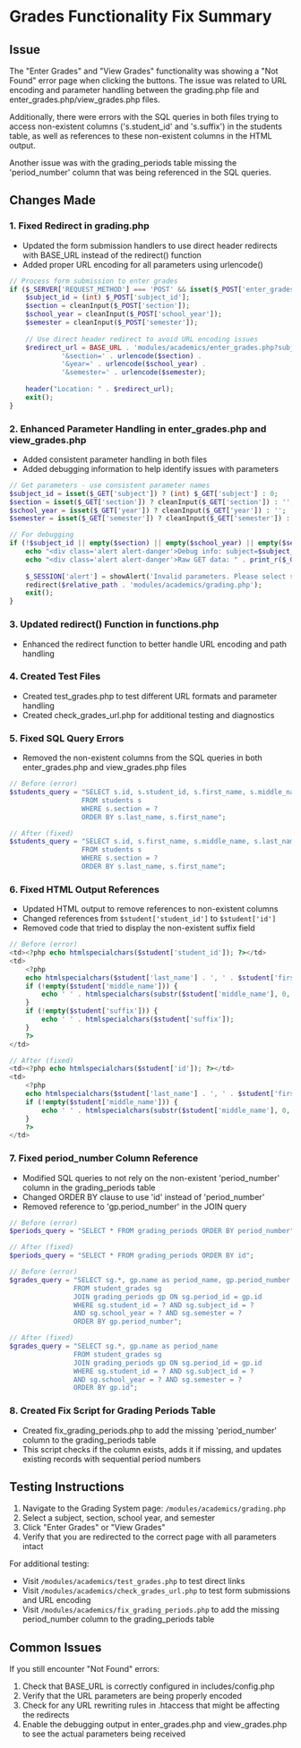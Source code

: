 # Grades Functionality Fix Summary

## Issue
The "Enter Grades" and "View Grades" functionality was showing a "Not Found" error page when clicking the buttons. The issue was related to URL encoding and parameter handling between the grading.php file and enter_grades.php/view_grades.php files.

Additionally, there were errors with the SQL queries in both files trying to access non-existent columns ('s.student_id' and 's.suffix') in the students table, as well as references to these non-existent columns in the HTML output.

Another issue was with the grading_periods table missing the 'period_number' column that was being referenced in the SQL queries.

## Changes Made

### 1. Fixed Redirect in grading.php
- Updated the form submission handlers to use direct header redirects with BASE_URL instead of the redirect() function
- Added proper URL encoding for all parameters using urlencode()

```php
// Process form submission to enter grades
if ($_SERVER['REQUEST_METHOD'] === 'POST' && isset($_POST['enter_grades'])) {
    $subject_id = (int) $_POST['subject_id'];
    $section = cleanInput($_POST['section']);
    $school_year = cleanInput($_POST['school_year']);
    $semester = cleanInput($_POST['semester']);
    
    // Use direct header redirect to avoid URL encoding issues
    $redirect_url = BASE_URL . 'modules/academics/enter_grades.php?subject=' . $subject_id . 
             '&section=' . urlencode($section) . 
             '&year=' . urlencode($school_year) . 
             '&semester=' . urlencode($semester);
    
    header("Location: " . $redirect_url);
    exit();
}
```

### 2. Enhanced Parameter Handling in enter_grades.php and view_grades.php
- Added consistent parameter handling in both files
- Added debugging information to help identify issues with parameters

```php
// Get parameters - use consistent parameter names
$subject_id = isset($_GET['subject']) ? (int) $_GET['subject'] : 0;
$section = isset($_GET['section']) ? cleanInput($_GET['section']) : '';
$school_year = isset($_GET['year']) ? cleanInput($_GET['year']) : '';
$semester = isset($_GET['semester']) ? cleanInput($_GET['semester']) : '';

// For debugging
if (!$subject_id || empty($section) || empty($school_year) || empty($semester)) {
    echo "<div class='alert alert-danger'>Debug info: subject=$subject_id, section=$section, year=$school_year, semester=$semester</div>";
    echo "<div class='alert alert-danger'>Raw GET data: " . print_r($_GET, true) . "</div>";
    
    $_SESSION['alert'] = showAlert('Invalid parameters. Please select subject, section, school year, and semester.', 'danger');
    redirect($relative_path . 'modules/academics/grading.php');
    exit();
}
```

### 3. Updated redirect() Function in functions.php
- Enhanced the redirect function to better handle URL encoding and path handling

### 4. Created Test Files
- Created test_grades.php to test different URL formats and parameter handling
- Created check_grades_url.php for additional testing and diagnostics

### 5. Fixed SQL Query Errors
- Removed the non-existent columns from the SQL queries in both enter_grades.php and view_grades.php files

```php
// Before (error)
$students_query = "SELECT s.id, s.student_id, s.first_name, s.middle_name, s.last_name, s.suffix 
                  FROM students s 
                  WHERE s.section = ? 
                  ORDER BY s.last_name, s.first_name";

// After (fixed)
$students_query = "SELECT s.id, s.first_name, s.middle_name, s.last_name 
                  FROM students s 
                  WHERE s.section = ? 
                  ORDER BY s.last_name, s.first_name";
```

### 6. Fixed HTML Output References
- Updated HTML output to remove references to non-existent columns
- Changed references from `$student['student_id']` to `$student['id']`
- Removed code that tried to display the non-existent suffix field

```php
// Before (error)
<td><?php echo htmlspecialchars($student['student_id']); ?></td>
<td>
    <?php 
    echo htmlspecialchars($student['last_name'] . ', ' . $student['first_name']);
    if (!empty($student['middle_name'])) {
        echo ' ' . htmlspecialchars(substr($student['middle_name'], 0, 1) . '.');
    }
    if (!empty($student['suffix'])) {
        echo ' ' . htmlspecialchars($student['suffix']);
    }
    ?>
</td>

// After (fixed)
<td><?php echo htmlspecialchars($student['id']); ?></td>
<td>
    <?php 
    echo htmlspecialchars($student['last_name'] . ', ' . $student['first_name']);
    if (!empty($student['middle_name'])) {
        echo ' ' . htmlspecialchars(substr($student['middle_name'], 0, 1) . '.');
    }
    ?>
</td>
```

### 7. Fixed period_number Column Reference
- Modified SQL queries to not rely on the non-existent 'period_number' column in the grading_periods table
- Changed ORDER BY clause to use 'id' instead of 'period_number'
- Removed reference to 'gp.period_number' in the JOIN query

```php
// Before (error)
$periods_query = "SELECT * FROM grading_periods ORDER BY period_number";

// After (fixed)
$periods_query = "SELECT * FROM grading_periods ORDER BY id";
```

```php
// Before (error)
$grades_query = "SELECT sg.*, gp.name as period_name, gp.period_number 
                FROM student_grades sg
                JOIN grading_periods gp ON sg.period_id = gp.id
                WHERE sg.student_id = ? AND sg.subject_id = ? 
                AND sg.school_year = ? AND sg.semester = ?
                ORDER BY gp.period_number";

// After (fixed)
$grades_query = "SELECT sg.*, gp.name as period_name 
                FROM student_grades sg
                JOIN grading_periods gp ON sg.period_id = gp.id
                WHERE sg.student_id = ? AND sg.subject_id = ? 
                AND sg.school_year = ? AND sg.semester = ?
                ORDER BY gp.id";
```

### 8. Created Fix Script for Grading Periods Table
- Created fix_grading_periods.php to add the missing 'period_number' column to the grading_periods table
- This script checks if the column exists, adds it if missing, and updates existing records with sequential period numbers

## Testing Instructions

1. Navigate to the Grading System page: `/modules/academics/grading.php`
2. Select a subject, section, school year, and semester
3. Click "Enter Grades" or "View Grades"
4. Verify that you are redirected to the correct page with all parameters intact

For additional testing:
- Visit `/modules/academics/test_grades.php` to test direct links
- Visit `/modules/academics/check_grades_url.php` to test form submissions and URL encoding
- Visit `/modules/academics/fix_grading_periods.php` to add the missing period_number column to the grading_periods table

## Common Issues

If you still encounter "Not Found" errors:
1. Check that BASE_URL is correctly configured in includes/config.php
2. Verify that the URL parameters are being properly encoded
3. Check for any URL rewriting rules in .htaccess that might be affecting the redirects
4. Enable the debugging output in enter_grades.php and view_grades.php to see the actual parameters being received 